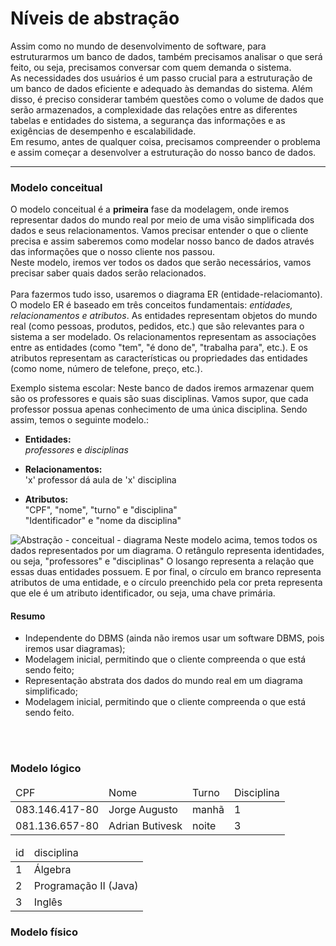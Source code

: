 # Níveis de abstração
Assim como no mundo de desenvolvimento de software, para estruturarmos um banco de dados, também precisamos analisar o que será feito, ou seja, precisamos conversar com quem demanda o sistema. </br> As necessidades dos usuários é um passo crucial para a estruturação de um banco de dados eficiente e adequado às demandas do sistema. Além disso, é preciso considerar também questões como o volume de dados que serão armazenados, a complexidade das relações entre as diferentes tabelas e entidades do sistema, a segurança das informações e as exigências de desempenho e escalabilidade. </br> Em resumo, antes de qualquer coisa, precisamos compreender o problema e assim começar a desenvolver a estruturação do nosso banco de dados. </br>

_________________________________________________________________


### __Modelo conceitual__ </br>
O modelo conceitual é a __primeira__ fase da modelagem, onde iremos representar dados do mundo real por meio de uma visão simplificada dos dados e seus relacionamentos. Vamos precisar entender o que o cliente precisa e assim saberemos como modelar nosso banco de dados através das informações que o nosso cliente nos passou. </br>
Neste modelo, iremos ver todos os dados que serão necessários, vamos precisar saber quais dados serão relacionados. </br> </br>
Para fazermos tudo isso, usaremos o diagrama ER (entidade-relaciomanto).</br>
O modelo ER é baseado em três conceitos fundamentais: _entidades, relacionamentos e atributos_.  As entidades representam objetos do mundo real (como pessoas, produtos, pedidos, etc.) que são relevantes para o sistema a ser modelado. Os relacionamentos representam as associações entre as entidades (como "tem", "é dono de", "trabalha para", etc.). E os atributos representam as características ou propriedades das entidades (como nome, número de telefone, preço, etc.).

Exemplo sistema escolar:
Neste banco de dados iremos armazenar quem são os professores e quais são suas disciplinas.
Vamos supor, que cada professor possua apenas conhecimento de uma única disciplina.
Sendo assim, temos o seguinte modelo.:

* __Entidades:__ </br>
_professores_ e _disciplinas_ 

* __Relacionamentos:__ </br>
'x' professor dá aula de 'x' disciplina

* __Atributos:__ </br>
"CPF", "nome", "turno" e "disciplina" </br>
"Identificador" e "nome da disciplina"

![Abstração - conceitual - diagrama](https://user-images.githubusercontent.com/98475125/231009300-0fb7e110-f28e-449a-9cf2-d36fdf25e9f2.png)
Neste modelo acima, temos todos os dados representados por um diagrama. 
O retângulo representa identidades, ou seja, "professores" e "disciplinas"
O losango representa a relação que essas duas entidades possuem. 
E por final, o círculo em branco representa atributos de uma entidade, e o círculo preenchido pela cor preta representa que ele é um atributo identificador, ou seja, uma chave primária. 



#### Resumo
* Independente do DBMS (ainda não iremos usar um software DBMS, pois iremos usar diagramas);
* Modelagem inicial, permitindo que o cliente compreenda o que está sendo feito;
* Representação abstrata dos dados do mundo real em um diagrama simplificado;
* Modelagem inicial, permitindo que o cliente compreenda o que está sendo feito.

</br>
</br>

### __Modelo lógico__

<table>
    <thead> 
        <tr>
            <td>CPF</td>
            <td>Nome</td>
            <td>Turno</td>
            <td>Disciplina</td>
        </tr>
    </thead>
    <tbody>
        <tr>
            <td> 083.146.417-80 </td>    
            <td> Jorge Augusto </td>    
            <td> manhã </td>
            <td> 1 </td>
        </tr>   
        <tr>
            <td> 081.136.657-80 </td>    
            <td> Adrian Butivesk </td>    
            <td> noite </td>
            <td> 3 </td>
        </tr>
    </tbody>    
</table>

<table>
    <thead> 
        <tr>
            <td>id</td>
            <td>disciplina</td>
        </tr>
    </thead>
    <tbody>
        <tr>
            <td> 1 </td>    
            <td> Álgebra </td>    
        </tr>
        <tr>
            <td> 2 </td>    
            <td> Programação II (Java) </td>    
        </tr>
        <tr>
            <td> 3 </td>    
            <td> Inglês </td>    
        </tr>           
    </tbody>    
</table>

### __Modelo físico__




